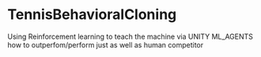 # TennisBehavioralCloning
Using Reinforcement learning to teach the machine via UNITY ML_AGENTS  how to outperfom/perform just as well as human competitor
